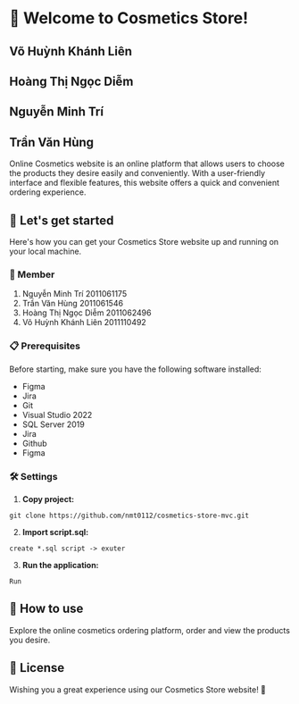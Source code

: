 # 🎉 Welcome to Cosmetics Store!

## Võ Huỳnh Khánh Liên
## Hoàng Thị Ngọc Diễm
## Nguyễn Minh Trí
## Trần Văn Hùng

Online Cosmetics website is an online platform that allows users to choose the products they desire easily and conveniently. With a user-friendly interface and flexible features, this website offers a quick and convenient ordering experience.

## 🚀 Let's get started

Here's how you can get your Cosmetics Store website up and running on your local machine.

### 👤 Member
1. Nguyễn Minh Trí		 	  2011061175 		
2. Trần Văn Hùng			      2011061546	
3. Hoàng Thị Ngọc Diễm	 	2011062496		
4. Võ Huỳnh Khánh Liên		2011110492

### 📋 Prerequisites

Before starting, make sure you have the following software installed:
- Figma
- Jira
- Git
- Visual Studio 2022
- SQL Server 2019
- Jira
- Github
- Figma

### 🛠️ Settings

1. **Copy project:**
```
git clone https://github.com/nmt0112/cosmetics-store-mvc.git
```

2. **Import script.sql:**
```
create *.sql script -> exuter
```

3. **Run the application:**
```
Run
```

## 🎯 How to use

Explore the online cosmetics ordering platform, order and view the products you desire.

## 📜 License

Wishing you a great experience using our Cosmetics Store website! 🎈
